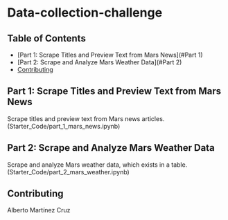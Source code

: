 # Data-collection-challenge

## Table of Contents


- [Part 1: Scrape Titles and Preview Text from Mars News](#Part 1)
- [Part 2: Scrape and Analyze Mars Weather Data](#Part 2)
- [Contributing](#contributing)



## Part 1: Scrape Titles and Preview Text from Mars News
Scrape titles and preview text from Mars news articles.(Starter_Code/part_1_mars_news.ipynb)
## Part 2: Scrape and Analyze Mars Weather Data
Scrape and analyze Mars weather data, which exists in a table.(Starter_Code/part_2_mars_weather.ipynb)

## Contributing
Alberto Martínez Cruz
